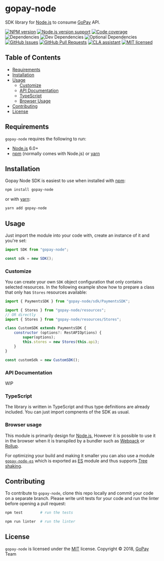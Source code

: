 [node]: https://nodejs.org/
[npm]: https://www.npmjs.com/
[yarn]: https://yarnpkg.com/
[webpack]: https://webpack.js.org/
[rollup]: https://rollupjs.org/

[gopay-url]: https://gopay.jp/
[npm-url]: https://www.npmjs.com/package/gopay-node
[github-url]: https://github.com/gyro-n/gopay-node/
[github-issues-url]: https://github.com/gyro-n/gopay-node/issues
[github-pr-url]: https://github.com/gyro-n/gopay-node/pulls
[coveralls-url]: https://coveralls.io/github/gyro-n/gopay-node?branch=0.7.0
[license-url]: https://github.com/gyro-n/gopay-node/blob/master/LICENSE
[cla-url]: https://cla-assistant.io/gyro-n/gopay-node
[es-module-url]: https://npmjs.com/package/gopay-node-es
[es-url]: http://www.ecma-international.org/ecma-262/6.0/
[tree-url]: https://developer.mozilla.org/en-US/docs/Glossary/Tree_shaking

[shield-node]: https://img.shields.io/node/v/gopay-node.svg
[shield-npm]: https://img.shields.io/npm/v/gopay-node.svg
[shield-downloads]: https://img.shields.io/npm/dm/gopay-node.svg
[shield-license]: https://img.shields.io/npm/l/gopay-node.svg
[shield-dependencies]: https://img.shields.io/david/gyro-n/gopay-node.svg
[shield-devDependencies]: https://img.shields.io/david/dev/gyro-n/gopay-node.svg
[shield-optionalDependencies]: https://img.shields.io/david/optional/gyro-n/gopay-node.svg
[shield-coverage]: https://img.shields.io/coveralls/github/gyro-n/gopay-node/0.7.0.svg
[shield-issues]: https://img.shields.io/github/issues/gyro-n/gopay-node.svg
[shield-pullRequests]: https://img.shields.io/github/issues-pr/gyro-n/gopay-node.svg
[shield-cla]: https://cla-assistant.io/readme/badge/gyro-n/gopay-node

gopay-node
==========

SDK library for [Node.js][node] to consume [GoPay][gopay-url] API.

[![NPM version][shield-npm]][npm-url]
[![Node.js version support][shield-node]][node]
[![Code coverage][shield-coverage]][coveralls-url]
![Dependencies][shield-dependencies]
![Dev Dependencies][shield-devDependencies]
![Optional Dependencies][shield-optionalDependencies]
[![GitHub Issues][shield-issues]][github-issues-url]
[![GitHub Pull Requests][shield-pullRequests]][github-pr-url]
[![CLA assistant][shield-cla]][cla-url]
[![MIT licensed][shield-license]][license-url]

Table of Contents
-----------------

  * [Requirements](#requirements)
  * [Installation](#installation)
  * [Usage](#usage)
    * [Customize](#customize)
    * [API Documentation](#api-documentation)
    * [TypeScript](#typescript)
    * [Browser Usage](#browser-usage)
  * [Contributing](#contributing)
  * [License](#license)


Requirements
------------

`gopay-node` requires the following to run:

  * [Node.js][node] 6.0+
  * [npm][npm] (normally comes with Node.js) or [yarn][yarn]


Installation
------------

Gopay Node SDK is easiest to use when installed with [npm][npm]:

```bash
npm install gopay-node
```
or with [yarn][yarn]:
```bash
yarn add gopay-node
```

Usage
-----

Just import the module into your code with, create an instance of it and you're set:

```javascript
import SDK from "gopay-node";

const sdk = new SDK();
```

### Customize

You can create your own `SDK` object configuration that only contains selected resources. In the following example show
how to prepare a class that only has `Stores` resources available:

```javascript
import { PaymentsSDK } from "gopay-node/sdk/PaymentsSDK";

import { Stores } from "gopay-node/resources";
// OR directly
import { Stores } from "gopay-node/resources/Stores";

class CustomSDK extends PaymentsSDK {
    constructor (options?: RestAPIOptions) {
        super(options);
        this.stores = new Stores(this.api);
    }
}

const customSdk = new CustomSDK();
```

### API Documentation

WIP

### TypeScript

The library is written in TypeScript and thus type definitions are already included. You can just import compnents of the SDK as usual.

### Browser usage

This module is primarily design for [Node.js][node], However it is possible
to use it in the browser when it is transpiled by a bundler such as [Webpack][webpack] or [Rollup][rollup].

For optimizing your build and making it smaller you can also use a module [`gopay-node-es`][es-module-url] which is exported
as [ES][es-url] module and thus supports [Tree shaking][tree-url].


Contributing
------------

To contribute to `gopay-node`, clone this repo locally and commit your code on a separate branch. Please write unit tests for your code
and run the linter before opening a pull request:

```bash
npm test        # run the tests
```

```bash
npm run linter  # run the linter
```


License
-------

`gopay-node` is licensed under the [MIT][license-url] license.
Copyright &copy; 2018, [GoPay][gopay-url] Team
